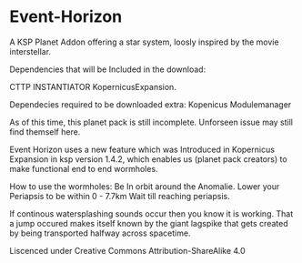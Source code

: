 # Event-Horizon 
A KSP Planet Addon offering a star system, loosly inspired by the movie interstellar.

Dependencies that will be Included in the download:

CTTP
INSTANTIATOR
KopernicusExpansion.

Dependecies required to be downloaded extra:
Kopenicus
Modulemanager

As of this time, this planet pack is still incomplete. Unforseen issue may still find themself here.

Event Horizon uses a new feature which was Introduced in Kopernicus Expansion in ksp version 1.4.2, which enables us (planet pack creators) to make functional end to end wormholes.

How to use the wormholes:
Be In orbit around the Anomalie.
Lower your Periapsis to be within 0 - 7.7km
Wait till reaching periapsis.

If continous watersplashing sounds occur then you know it is working.
That a jump occured makes itself known by the giant lagspike that gets created by being transported  halfway across spacetime.

Liscenced under Creative Commons Attribution-ShareAlike 4.0
